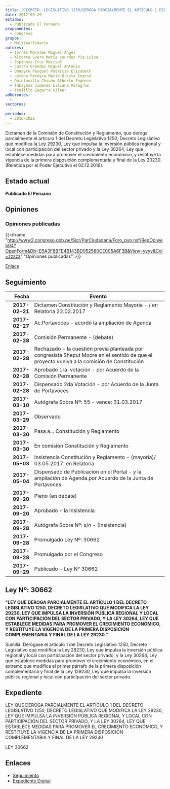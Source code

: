 ```yaml
---
title: "DECRETO.-LEGISLATIVO 1250/DEROGA PARCIALMENTE EL ARTÍCULO 1 DEL DECRETO LEGISLATIVO 1250, DECRETO LEGISLATIVO QUE MODIFICA LA LEY 29230, LEY QUE IMPULSA LA INVERSIÓN PÚBLICA REGIONAL Y LOCAL CON PARTICIPACIÓN DEL SECTOR PRIVADO, Y LA LEY 30264,LEY QUE ESTABLECE MEDIDAS PARA PROMOVER EL CRECIMIENTO ECONÓMICO, Y RESTITUYE LA VIGENCIA DE LA PRIMERA DISPOSICIÓN COMPLEMENTARIA Y FINAL DE LA LEY 29230"
date: 2017-09-29
estados: 
  - Publicado El Peruano
proponentes: 
  - Congreso
grupos: 
  - Multipartidario
autores: 
  - Torres Morales Miguel Ángel
  - Alcorta Suero María Lourdes Pía Luisa
  - Espinoza Cruz Marisol
  - Castro Grández Miguel Antonio
  - Donayre Pasquel Patricia Elizabeth
  - Letona Pereyra María Úrsula Ingrid
  - Quintanilla Chacón Alberto Eugenio
  - Takayama Jiménez Liliana Milagros
  - Trujillo Zegarra Gilmer
adherentes: 
  - 
sectores: 
  - 
periodos: 
  - 2016-2021
---
```


Dictamen de la Comisión de Constitución y Reglamento, que deroga parcialmente el artículo 1 del Decreto Legislativo 1250, Decreto Legislativo que modifica la Ley 29230, Ley que impulsa la inversión pública regional y local con participación del sector privado y la Ley 30264, Ley que establece medidas para promover el crecimiento económico, y restituye la vigencia de la primera disposición complementaria y final de la Ley 20230. (Remitida por el Poder Ejecutivo el 02.12.2016).


## Estado actual

**Publicado El Peruano**

## Opiniones

### Opiniones publicadas

{{<iframe "http://www2.congreso.gob.pe/Sicr/ParCiudadana/Foro_pvp.nsf/RepOpiweb04?OpenForm&Db=E5A3F8BFE4B143BD052580CE005A6F3B&View=yyyy&Col=zzzzz" "Opiniones publicadas" >}}

[Enlace](http://www2.congreso.gob.pe/Sicr/ParCiudadana/Foro_pvp.nsf/RepOpiweb04?OpenForm&Db=E5A3F8BFE4B143BD052580CE005A6F3B&View=yyyy&Col=zzzzz)

## Seguimiento

| Fecha | Evento |
|------:|--------|
| **2017-02-21** | Dictamen Constitución y Reglamento Mayoria - / en Relatoría 22.02.2017|
| **2017-02-27** | Ac.Portavoces - acordó la ampliación de Agenda|
| **2017-02-28** | Comisión Permanente - (debate)|
| **2017-02-28** | Rechazado - la cuestión previa planteada por congresista Sheput Moore en el sentido de que el proyecto vuelva a la comisión de Constitución|
| **2017-02-28** | Aprobado 1ra. votación - por Acuerdo de la Comisión Permanente|
| **2017-02-28** | Dispensado 2da Votación - por Acuerdo de la Junta de Portavoces|
| **2017-03-10** | Autógrafa Sobre Nº: 55 - vence: 31.03.2017|
| **2017-03-29** | Observado|
| **2017-03-30** | Pasa a... Constitución y Reglamento|
| **2017-03-30** | En comisión Constitución y Reglamento|
| **2017-05-03** | Insistencia Constitución y Reglamento - (mayoría)/ 03.05.2017. en Relatoría|
| **2017-05-04** | Dispensado de Publicación en el Portal - y la ampliación de Agenda.por Acuerdo de la Junta de Portavoces|
| **2017-09-20** | Pleno (en debate)|
| **2017-09-20** | Aprobado - la Insistencia|
| **2017-09-28** | Autógrafa Sobre Nº: s/n - (Insistencia)|
| **2017-09-28** | Promulgado Ley Nº: 30662|
| **2017-09-28** | Promulgado por el Congreso|
| **2017-09-29** | Publicado - Ley N° 30662|

## Ley Nº: 30662

**"LEY QUE DEROGA PARCIALMENTE EL ARTÍCULO 1 DEL DECRETO LEGISLATIVO 1250, DECRETO LEGISLATIVO QUE MODIFICA LA LEY 29230, LEY QUE IMPULSA LA INVERSIÓN PÚBLICA REGIONAL Y LOCAL CON PARTICIPACIÓN DEL SECTOR PRIVADO, Y LA LEY 30264, LEY QUE ESTABLECE MEDIDAS PARA PROMOVER EL CRECIMIENTO ECONÓMICO, Y RESTITUYE LA VIGENCIA DE LA PRIMERA DISPOSICIÓN COMPLEMENTARIA Y FINAL DE LA LEY 29230."**

Sumilla: Derógase el artículo 1 del Decreto Legislativo 1250, Decreto Legislativo que modifica la Ley 29230, Ley que impulsa la inversión pública regional y local con participación del sector privado, y la Ley 30264, Ley que establece medidas para promover el crecimiento económico, en el extremo que modifica el primer párrafo de la primera disposición complementaria y final de la Ley 129230, Ley que impulsa la inversión pública regional y local con participación del sector privado.


## Expediente

LEY QUE DEROGA PARCIALMENTE EL ARTÍCULO 1 DEL DECRETO LEGISLATIVO 1250, DECRETO LEGISLATIVO QUE MODIFICA LA LEY 29230, LEY QUE IMPULSA LA INVERSIÓN PÚBLICA REGIONAL Y LOCAL CON PARTICIPACIÓN DEL SECTOR PRIVADO, Y LA LEY 30264, LEY QUE ESTABLECE MEDIDAS PARA PROMOVER EL CRECIMIENTO ECONÓMICO, Y RESTITUYE LA VIGENCIA DE LA PRIMERA DISPOSICIÓN COMPLEMENTARIA Y FINAL DE LA LEY 29230

LEY 30662


## Enlaces 

- [Seguimiento](http://www2.congreso.gob.pe/Sicr/TraDocEstProc/CLProLey2016.nsf/f7fff46988ca05b1052578e100829cc7/599a3d9c324156a4052580ce005f98e2?OpenDocument)
- [Expediente Digital](http://www2.congreso.gob.pehttp://www2.congreso.gob.pe/Sicr/TraDocEstProc/CLProLey2016.nsf/f7fff46988ca05b1052578e100829cc7/599a3d9c324156a4052580ce005f98e2?OpenDocument&Click=05257FB7005EB655.eb71d0cf91d8294e05256cdf006b5706/$Body/0.1C6C)
